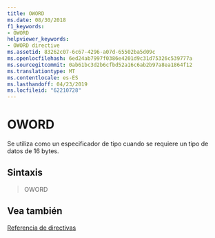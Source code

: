 ```yaml
---
title: OWORD
ms.date: 08/30/2018
f1_keywords:
- OWORD
helpviewer_keywords:
- OWORD directive
ms.assetid: 83262c07-6c67-4296-a07d-65502ba5d09c
ms.openlocfilehash: 6ed24ab7997f0386e4201d9c31d75326c539777a
ms.sourcegitcommit: 0ab61bc3d2b6cfbd52a16c6ab2b97a8ea1864f12
ms.translationtype: MT
ms.contentlocale: es-ES
ms.lasthandoff: 04/23/2019
ms.locfileid: "62210728"
---
```

# <a name="oword"></a>OWORD

Se utiliza como un especificador de tipo cuando se requiere un tipo de datos de 16 bytes.

## <a name="syntax"></a>Sintaxis

> OWORD

## <a name="see-also"></a>Vea también

[Referencia de directivas](../../assembler/masm/directives-reference.md)<br/>